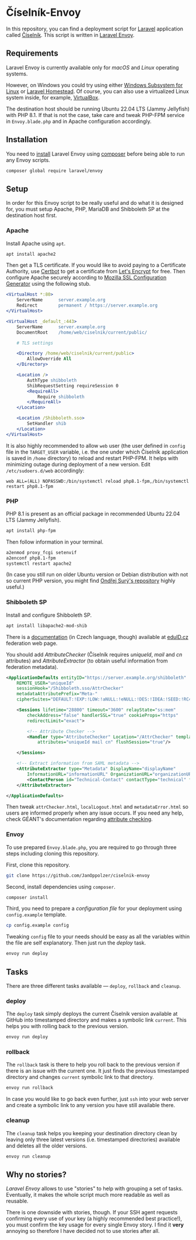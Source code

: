 # Číselník-Envoy

In this repository, you can find a deployment script for [Laravel](https://laravel.com) application called [Číselník](https://github.com/JanOppolzer/ciselnik-laravel). This script is written in [Laravel Envoy](https://laravel.com/docs/9.x/envoy).

## Requirements

Laravel Envoy is currently available only for _macOS_ and _Linux_ operating systems.

However, on Windows you could try using either [Windows Subsystem for Linux](https://docs.microsoft.com/en-us/windows/wsl/install-win10) or [Laravel Homestead](https://laravel.com/docs/9.x/homestead). Of course, you can also use a virtualized Linux system inside, for example, [VirtualBox](https://www.virtualbox.org).

The destination host should be running Ubuntu 22.04 LTS (Jammy Jellyfish) with PHP 8.1. If that is not the case, take care and tweak PHP-FPM service in `Envoy.blade.php` and in Apache configuration accordingly.

## Installation

You need to [install](https://laravel.com/docs/9.x/envoy#installation) Laravel Envoy using [composer](https://getcomposer.org) before being able to run any Envoy scripts.

```bash
composer global require laravel/envoy
```

## Setup

In order for this Envoy script to be really useful and do what it is designed for, you must setup Apache, PHP, MariaDB and Shibboleth SP at the destination host first.

### Apache

Install Apache using `apt`.

```bash
apt install apache2
```

Then get a TLS certificate. If you would like to avoid paying to a Certificate Authority, use [Certbot](https://certbot.eff.org) to get a certificate from [Let's Encrypt](https://letsencrypt.org) for free. Then configure Apache securely according to [Mozilla SSL Configuration Generator](https://ssl-config.mozilla.org/#server=apache) using the following stub.

```apache
<VirtualHost *:80>
    ServerName      server.example.org
    Redirect        permanent / https://server.example.org
</VirtualHost>

<VirtualHost _default_:443>
    ServerName      server.example.org
    DocumentRoot    /home/web/ciselnik/current/public/

    # TLS settings

    <Directory /home/web/ciselnik/current/public>
        AllowOverride All
    </Directory>

    <Location />
        AuthType shibboleth
        ShibRequestSetting requireSession 0
        <RequireAll>
            Require shibboleth
        </RequireAll>
    </Location>

    <Location /Shibboleth.sso>
        SetHandler shib
    </Location>
</VirtualHost>
```

It is also highly recommended to allow `web` user (the user defined in `config` file in the `TARGET_USER` variable, i.e. the one under which Číselník application is saved in `/home` directory) to reload and restart PHP-FPM. It helps with minimizing outage during deployment of a new version. Edit `/etc/sudoers.d/web` accordingly:

```
web ALL=(ALL) NOPASSWD:/bin/systemctl reload php8.1-fpm,/bin/systemctl restart php8.1-fpm
```

### PHP

PHP 8.1 is present as an official package in recommended Ubuntu 22.04 LTS (Jammy Jellyfish).

```bash
apt install php-fpm
```

Then follow information in your terminal.

```bash
a2enmod proxy_fcgi setenvif
a2enconf php8.1-fpm
systemctl restart apache2
```

(In case you still run on older Ubuntu version or Debian distribution with not so current PHP version, you might find [Ondřej Surý's repository](https://launchpad.net/~ondrej/+archive/ubuntu/php) highly useful.)

### Shibboleth SP

Install and configure Shibboleth SP.

```bash
apt install libapache2-mod-shib
```

There is a [documentation](https://www.eduid.cz/cs/tech/sp/shibboleth) (in Czech language, though) available at [eduID.cz](https://www.eduid.cz/cs/tech/sp/shibboleth) federation web page.

You should add _AttributeChecker_ (Číselník requires _uniqueId_, _mail_ and _cn_ attributes) and _AttributeExtractor_ (to obtain useful information from federation metadata).

```xml
<ApplicationDefaults entityID="https://server.example.org/shibboleth"
    REMOTE_USER="uniqueId"
    sessionHook="/Shibboleth.sso/AttrChecker"
    metadataAttributePrefix="Meta-"
    cipherSuites="DEFAULT:!EXP:!LOW:!aNULL:!eNULL:!DES:!IDEA:!SEED:!RC4:!3DES:!kRSA:!SSLv2:!SSLv3:!TLSv1:!TLSv1.1">

    <Sessions lifetime="28800" timeout="3600" relayState="ss:mem"
        checkAddress="false" handlerSSL="true" cookieProps="https"
        redirectLimit="exact">

        <!-- Attribute Checker -->
        <Handler type="AttributeChecker" Location="/AttrChecker" template="attrChecker.html"
            attributes="uniqueId mail cn" flushSession="true"/>

    </Sessions>

    <!-- Extract information from SAML metadata -->
    <AttributeExtractor type="Metadata" DisplayName="displayName"
        InformationURL="informationURL" OrganizationURL="organizationURL">
        <ContactPerson id="Technical-Contact" contactType="technical" formatter="$EmailAddress"/>
    </AttributeExtractor>

</ApplicationDefaults>
```

Then tweak `attrChecker.html`, `localLogout.html` and `metadataError.html` so users are informed properly when any issue occurs. If you need any help, check GÉANT's documentation regarding [attribute checking](https://wiki.geant.org/display/eduGAIN/How+to+configure+Shibboleth+SP+attribute+checker).

### Envoy

To use prepared `Envoy.blade.php`, you are required to go through three steps including cloning this repository.

First, clone this repository.

```bash
git clone https://github.com/JanOppolzer/ciselnik-envoy
```

Second, install dependencies using `composer`.

```bash
composer install
```

Third, you need to prepare a _configuration file_ for your deployment using `config.example` template.

```bash
cp config.example config
```

Tweaking `config` file to your needs should be easy as all the variables within the file are self explanatory. Then just run the _deploy_ task.

```bash
envoy run deploy
```

## Tasks

There are three different tasks available — `deploy`, `rollback` and `cleanup`.

### deploy

The `deploy` task simply deploys the current Číselník version available at GitHub into timestamped directory and makes a symbolic link `current`. This helps you with rolling back to the previous version.

```bash
envoy run deploy
```

### rollback

The `rollback` task is there to help you roll back to the previous version if there is an issue with the current one. It just finds the previous timestamped directory and changes `current` symbolic link to that directory.

```bash
envoy run rollback
```

In case you would like to go back even further, just `ssh` into your web server and create a symbolic link to any version you have still available there.

### cleanup

The `cleanup` task helps you keeping your destination directory clean by leaving only three latest versions (i.e. timestamped directories) available and deletes all the older versions.

```bash
envoy run cleanup
```

## Why no stories?

_Laravel Envoy_ allows to use "stories" to help with grouping a set of tasks. Eventually, it makes the whole script much more readable as well as reusable.

There is one downside with stories, though. If your SSH agent requests confirming every use of your key (a highly recommended best practice!), you must confirm the key usage for every single Envoy story. I find it **very** annoying so therefore I have decided not to use stories after all.
